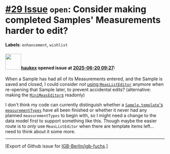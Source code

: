 # [\#29 Issue](https://github.com/IGB-Berlin/igb-fuchs/issues/29) `open`: Consider making completed Samples' Measurements harder to edit?
**Labels**: `enhancement`, `wishlist`


#### <img src="https://avatars.githubusercontent.com/u/4613111?u=708742f53b26cb75f2c7a93ee7a7a53abe18ec48&v=4" width="50">[haukex](https://github.com/haukex) opened issue at [2025-06-20 09:27](https://github.com/IGB-Berlin/igb-fuchs/issues/29):

When a Sample has had all of its Measurements entered, and the Sample is saved and closed, I could consider *not* [using `MeasListEditor`](https://github.com/IGB-Berlin/igb-fuchs/blob/7d375f11106da7836486ee650a9af57fd41aedd4/src/editors/sample.tsx#L116) anymore when re-opening that Sample later, to prevent accidental edits? (alternative: making the [`MiniMeasEditor`s](https://github.com/IGB-Berlin/igb-fuchs/blob/7d375f11106da7836486ee650a9af57fd41aedd4/src/editors/meas-list.tsx#L33) readonly)

I don't think my code can currently distinguish whether a [`Sample.template`'s](https://github.com/IGB-Berlin/igb-fuchs/blob/7d375f11106da7836486ee650a9af57fd41aedd4/src/types/sample.ts#L69) [`measurementTypes`](https://github.com/IGB-Berlin/igb-fuchs/blob/7d375f11106da7836486ee650a9af57fd41aedd4/src/types/sample.ts#L149) have all been finished or whether it never had any planned `measurementTypes` to begin with, so I might need a change to the data model first to support something like this. Though maybe the easier route is to *only* use `MeasListEditor` when there are template items left... need to think about it some more.




-------------------------------------------------------------------------------



[Export of Github issue for [IGB-Berlin/igb-fuchs](https://github.com/IGB-Berlin/igb-fuchs).]
